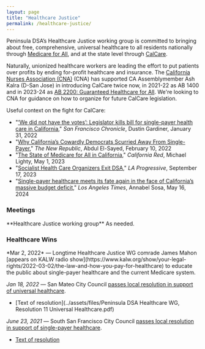 ```yaml
---
layout: page
title: "Healthcare Justice"
permalink: /healthcare-justice/
---
```

Peninsula DSA’s Healthcare Justice working group is committed to bringing about free, comprehensive, universal healthcare to all residents nationally through [Medicare for All](https://medicare4all.org/), and at the state level through [CalCare](https://www.nationalnursesunited.org/calcare). 

Naturally, unionized healthcare workers are leading the effort to put patients over profits by ending for-profit healthcare and insurance. The [California Nurses Association (CNA)](https://www.nationalnursesunited.org/california-nurses-association) (CNA) has supported CA Assemblymember Ash Kalra (D-San Jose) in introducing CalCare twice now, in 2021-22 as AB 1400 and in 2023-24 as [AB 2200: Guaranteed Healthcare for All](https://legiscan.com/CA/text/AB2200/id/2919344). We're looking to CNA for guidance on how to organize for future CalCare legislation.

Useful context on the fight for CalCare:
* "[‘We did not have the votes’: Legislator kills bill for single-payer health care in California](https://www.sfchronicle.com/politics/article/We-did-not-have-the-votes-Legislator-kills-16820618.php)," _San Francisco Chronicle_, Dustin Gardiner, January 31, 2022
* "[Why California’s Cowardly Democrats Scurried Away From Single-Payer](https://newrepublic.com/article/165338/california-democrats-calcare-single-payer-health-care)," _The New Republic_, Abdul El-Sayed, February 10, 2022
* "[The State of Medicare for All in California](https://www.californiadsa.org/news/medicare-for-all-in-california)," _California Red_, Michael Lighty, May 1, 2023
* "[Socialist Health Care Organizers Exit DSA](https://www.laprogressive.com/healthcare-issues/socialist-health-care-organizers-exit-dsa)," _LA Progressive_, September 17, 2023
* "[Single-payer healthcare meets its fate again in the face of California’s massive budget deficit](https://www.latimes.com/california/story/2024-05-16/single-payer-healthcare-meets-its-fate-again-in-the-face-of-californias-massive-budget-deficit)," _Los Angeles Times_, Annabel Sosa, May 16, 2024

<h3>Meetings</h3>
**Healthcare Justice working group**
As needed.

<h3>Healthcare Wins</h3>
*Mar 2, 2022* — Longtime Healthcare Justice WG comrade James Mahon [appears on KALW radio show](https://www.kalw.org/show/your-legal-rights/2022-03-02/the-law-and-how-you-pay-for-healthcare) to educate the public about single-payer healthcare and the current Medicare system.

*Jan 18, 2022* — San Mateo City Council [passes local resolution in support of universal healthcare](https://patch.com/california/sanmateo/san-mateo-city-council-signals-support-universal-healthcare).
* [Text of resolution](../assets/files/Peninsula DSA Healthcare WG, Resolution 11 Universal Healthcare.pdf)

*June 23, 2021* — South San Francisco City Council [passes local resolution in support of single-payer healthcare](https://www.smdailyjournal.com/news/local/south-san-francisco-council-supports-single-payer-health-effort/article_db5cb4ec-d7e3-11eb-9efe-6b9ca400d1e6.html).
* [Text of resolution](http://www.medicare4allresolutions.org/wp-content/uploads/2021/08/South-San-Francisco-Reso-127-2021-21-525-2.pdf)
